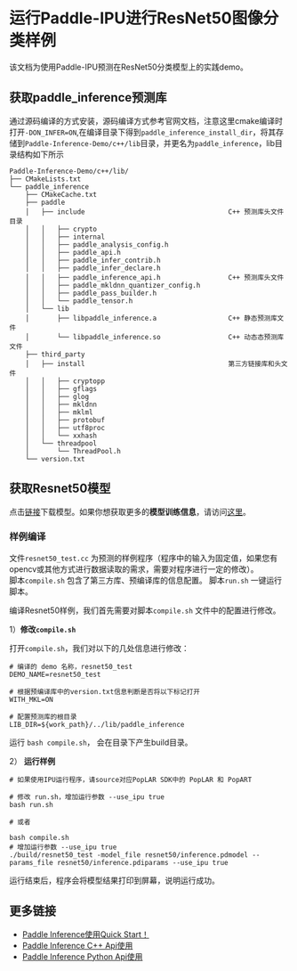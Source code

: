 # 运行Paddle-IPU进行ResNet50图像分类样例

该文档为使用Paddle-IPU预测在ResNet50分类模型上的实践demo。

## 获取paddle_inference预测库

通过源码编译的方式安装，源码编译方式参考官网文档，注意这里cmake编译时打开`-DON_INFER=ON`,在编译目录下得到`paddle_inference_install_dir`，将其存储到`Paddle-Inference-Demo/c++/lib`目录，并更名为`paddle_inference`，lib目录结构如下所示

```
Paddle-Inference-Demo/c++/lib/
├── CMakeLists.txt
└── paddle_inference
    ├── CMakeCache.txt
    ├── paddle
    │   ├── include                                    C++ 预测库头文件目录
    │   │   ├── crypto
    │   │   ├── internal
    │   │   ├── paddle_analysis_config.h
    │   │   ├── paddle_api.h
    │   │   ├── paddle_infer_contrib.h
    │   │   ├── paddle_infer_declare.h
    │   │   ├── paddle_inference_api.h                 C++ 预测库头文件
    │   │   ├── paddle_mkldnn_quantizer_config.h
    │   │   ├── paddle_pass_builder.h
    │   │   └── paddle_tensor.h
    │   └── lib
    │       ├── libpaddle_inference.a                  C++ 静态预测库文件
    │       └── libpaddle_inference.so                 C++ 动态态预测库文件
    ├── third_party
    │   ├── install                                    第三方链接库和头文件
    │   │   ├── cryptopp
    │   │   ├── gflags
    │   │   ├── glog
    │   │   ├── mkldnn
    │   │   ├── mklml
    │   │   ├── protobuf
    │   │   ├── utf8proc
    │   │   └── xxhash
    │   └── threadpool
    │       └── ThreadPool.h
    └── version.txt
```


## 获取Resnet50模型

点击[链接](https://paddle-inference-dist.bj.bcebos.com/Paddle-Inference-Demo/resnet50.tgz)下载模型。如果你想获取更多的**模型训练信息**，请访问[这里](https://github.com/PaddlePaddle/PaddleClas)。
### **样例编译**
 
文件`resnet50_test.cc` 为预测的样例程序（程序中的输入为固定值，如果您有opencv或其他方式进行数据读取的需求，需要对程序进行一定的修改）。   
脚本`compile.sh` 包含了第三方库、预编译库的信息配置。
脚本`run.sh` 一键运行脚本。

编译Resnet50样例，我们首先需要对脚本`compile.sh` 文件中的配置进行修改。

1）**修改`compile.sh`**

打开`compile.sh`，我们对以下的几处信息进行修改：

```shell
# 编译的 demo 名称，resnet50_test
DEMO_NAME=resnet50_test

# 根据预编译库中的version.txt信息判断是否将以下标记打开
WITH_MKL=ON

# 配置预测库的根目录
LIB_DIR=${work_path}/../lib/paddle_inference
```

运行 `bash compile.sh`， 会在目录下产生build目录。


2） **运行样例**

```shell
# 如果使用IPU运行程序，请source对应PopLAR SDK中的 PopLAR 和 PopART

# 修改 run.sh，增加运行参数 --use_ipu true
bash run.sh

# 或者

bash compile.sh
# 增加运行参数 --use_ipu true
./build/resnet50_test -model_file resnet50/inference.pdmodel --params_file resnet50/inference.pdiparams --use_ipu true
```

运行结束后，程序会将模型结果打印到屏幕，说明运行成功。

## 更多链接
- [Paddle Inference使用Quick Start！](https://paddle-inference.readthedocs.io/en/latest/introduction/quick_start.html)
- [Paddle Inference C++ Api使用](https://paddle-inference.readthedocs.io/en/latest/api_reference/cxx_api_index.html)
- [Paddle Inference Python Api使用](https://paddle-inference.readthedocs.io/en/latest/api_reference/python_api_index.html)
